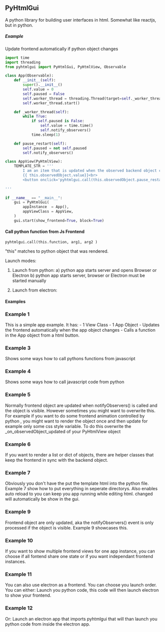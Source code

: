 ## PyHtmlGui

A python library for building user interfaces in html. Somewhat like reactjs, but in python.
 
##### Example

Update frontend automatically if python object changes

```python
import time
import threading
from pyhtmlgui import PyHtmlGui, PyHtmlView, Observable

class App(Observable):
    def __init__(self):
        super().__init__()
        self.value = 0
        self.paused = False
        self.worker_thread = threading.Thread(target=self._worker_thread, daemon=True)
        self.worker_thread.start()

    def _worker_thread(self):
        while True:
            if self.paused is False:
                self.value = time.time()
                self.notify_observers()
            time.sleep(1)

    def pause_restart(self):
        self.paused = not self.paused
        self.notify_observers()

class AppView(PyHtmlView):
    TEMPLATE_STR = '''
        I am an item that is updated when the observed backend object changes, this is the normal default way of usage  <br>
        {{ this.observedObject.value}}<br>
        <button onclick='pyhtmlgui.call(this.observedObject.pause_restart);'> {% if this.observedObject.paused == True %} Start {% else %} Pause {% endif %}</button>
        
'''

if __name__ == "__main__":
    gui = PyHtmlGui(
        appInstance  = App(),
        appViewClass = AppView,
    )
    gui.start(show_frontend=True, block=True)
```
                                                                                 

#### Call python function from Js Frontend
    pyhtmlgui.call(this.function, arg1, arg2 )
"this" matches to python object that was rendered. 
 
    
Launch modes:
 1) Launch from python:
    a) python app starts server and opens Browser or Electron 
    b) python app starts server, browser or Electron must be started manually
       
 2) Launch from electron:
    
 
    
#### Examples

### Example 1
This is a simple app example. 
It has:
    - 1 View Class
    - 1 App Object
    - Updates the frontend automatically when the app object changes
    - Calls a function in the App object from a html button.
    
### Example 3
Shows some ways how to call pythons functions from javascript

### Example 4
Shows some ways how to call javascript code from python

### Example 5
Normally frontend object are updated when notifyObservers() is called and the object is visible.
However sometimes you might want to overwrite this. For example if you want to do some frontend animation controlled by python
, you might want to render the object once and then update for example only some css style variable. 
To do this overwrite the _on_observedObject_updated of your PyHtmlView object

### Example 6
If you want to render a list or dict of objects, there are helper classes that keep the frontend in sync with the backend object.

### Example 7
Obviously you don't have the put the template html into the python file.
Example 7 show how to put everything in seperate directorys.
Also enables auto reload to you can keep you app running while editing html. changed will automatically be show in the gui.

### Example 9
Frontend object are only updated, aka the notifyObservers() event is only processed if the object is visible.
Example 9 showcases this.

### Example 10
If you want to show multiple frontend views for one app instance, 
you can choose if all fontend share one state or if you want independant frontend instances.

### Example 11
You can also use electron as a frontend. You can choose you launch order. 
You can either: Launch you python code, this code will then launch electron to show your frontend.


### Example 12
Or: Launch an electron app that imports pyhtmlgui that will than launch you python code from inside the electron app.

